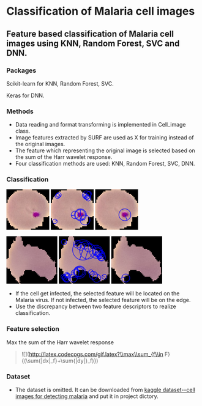 # Classification of Malaria cell images

## Feature based classification of Malaria cell images using KNN, Random Forest, SVC and DNN.

### Packages

Scikit-learn for KNN, Random Forest, SVC. 

Keras for DNN.

### Methods

* Data reading and format transforming is implemented in Cell_image class.
* Image features extracted by SURF are used as X for training instead of the original images.
* The feature which representing the original image is selected based on the sum of the Harr wavelet response.
* Four classification methods are used: KNN, Random Forest, SVC, DNN.


### Classification

![original image](pics/feature/f.png 'infected cell')
![features detected by SURF](pics/feature/allfeature_f.png 'features detected by SURF')
![key feature after selection](pics/feature/onefeature_f.png 'key feature after selection')

![original image](pics/feature/u.png 'infected cell')
![features detected by SURF](pics/feature/allfeature_u.png 'features detected by SURF')
![key feature after selection](pics/feature/onefeature_u.png 'key feature after selection')

* If the cell get infected, the selected feature will be located on the Malaria virus. If not infected, the selected feature will be on the edge.
* Use the discrepancy between two feature descriptors to realize classification.

### Feature selection

Max the sum of the Harr wavelet response

> ![](http://latex.codecogs.com/gif.latex?\\max\\sum_{f\\in F}{(\\sum{|dx|_f}+\\sum{|dy|}_f)})

### Dataset

* The dataset is omitted. It can be downloaded from [kaggle dataset--cell images for detecting malaria](https://www.kaggle.com/iarunava/cell-images-for-detecting-malaria) and put it in project dictory. 
